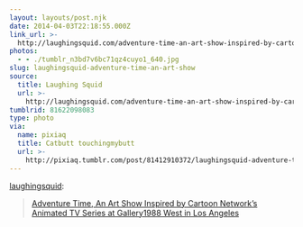 ```yaml
---
layout: layouts/post.njk
date: 2014-04-03T22:18:55.000Z
link_url: >-
  http://laughingsquid.com/adventure-time-an-art-show-inspired-by-cartoon-networks-animated-tv-series-at-gallery1988-west-in-los-angeles/
photos:
  - - ./tumblr_n3bd7v6bc71qz4cuyo1_640.jpg
slug: laughingsquid-adventure-time-an-art-show
source:
  title: Laughing Squid
  url: >-
    http://laughingsquid.com/adventure-time-an-art-show-inspired-by-cartoon-networks-animated-tv-series-at-gallery1988-west-in-los-angeles/
tumblrid: 81622098083
type: photo
via:
  name: pixiaq
  title: Catbutt touchingmybutt
  url: >-
    http://pixiaq.tumblr.com/post/81412910372/laughingsquid-adventure-time-an-art-show
---
```

<p><a href="http://links.laughingsquid.com/post/81321624284/adventure-time-an-art-show-inspired-by-cartoon" class="tumblr_blog">laughingsquid</a>:</p>

<blockquote><p><a href="http://laughingsquid.com/adventure-time-an-art-show-inspired-by-cartoon-networks-animated-tv-series-at-gallery1988-west-in-los-angeles/">Adventure Time, An Art Show Inspired by Cartoon Network’s Animated TV Series at Gallery1988 West in Los Angeles</a></p></blockquote>
